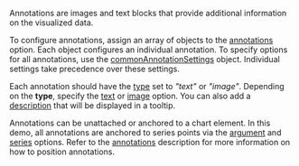 Annotations are images and text blocks that provide additional information on the visualized data.

To configure annotations, assign an array of objects to the [annotations](/Documentation/ApiReference/Data_Visualization_Widgets/dxChart/Configuration/annotations/) option. Each object configures an individual annotation. To specify options for all annotations, use the [commonAnnotationSettings](/Documentation/ApiReference/Data_Visualization_Widgets/dxChart/Configuration/commonAnnotationSettings/) object. Individual settings take precedence over these settings.

Each annotation should have the [type](/Documentation/ApiReference/Data_Visualization_Widgets/dxChart/Configuration/annotations/#type) set to *"text"* or *"image"*. Depending on the **type**, specify the [text](/Documentation/ApiReference/Data_Visualization_Widgets/dxChart/Configuration/annotations/#text) or [image](/Documentation/ApiReference/Data_Visualization_Widgets/dxChart/Configuration/annotations/image/) option. You can also add a [description](/Documentation/ApiReference/Data_Visualization_Widgets/dxChart/Configuration/annotations/#description) that will be displayed in a tooltip.

Annotations can be unattached or anchored to a chart element. In this demo, all annotations are anchored to series points via the [argument](/Documentation/ApiReference/Data_Visualization_Widgets/dxChart/Configuration/annotations/#argument) and [series](/Documentation/ApiReference/Data_Visualization_Widgets/dxChart/Configuration/annotations/#series) options. Refer to the [annotations](/Documentation/ApiReference/Data_Visualization_Widgets/dxChart/Configuration/annotations/) description for more information on how to position annotations.